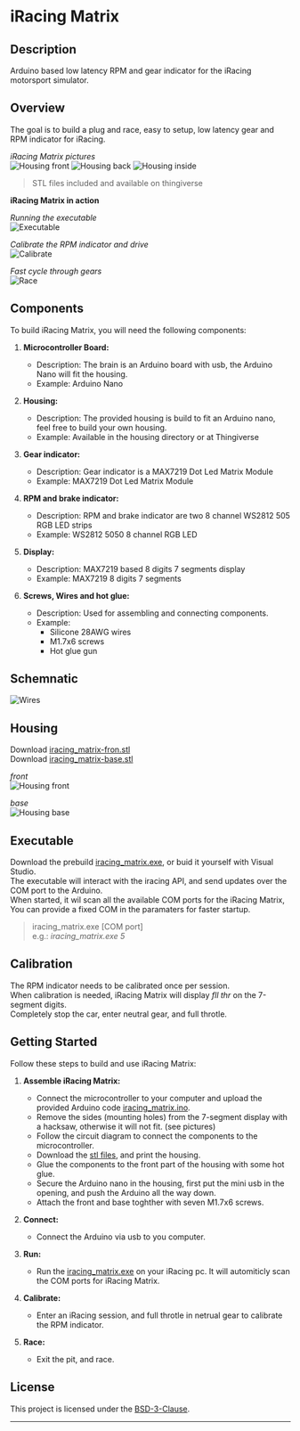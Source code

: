 # iRacing Matrix

## Description

Arduino based low latency RPM and gear indicator for the iRacing motorsport simulator.  

## Overview

The goal is to build a plug and race, easy to setup, low latency gear and RPM indicator for iRacing.  

*iRacing Matrix pictures*  
![Housing front](./media/iracing_matrix_1.jpg)
![Housing back](./media/iracing_matrix_2.jpg)
![Housing inside](./media/iracing_matrix_inside.jpg)
>STL files included and available on thingiverse
  
**iRacing Matrix in action**  

*Running the executable*  
![Executable](./media/iracing_matrix-exe.gif)

*Calibrate the RPM indicator and drive*  
![Calibrate](./media/iracing_matrix_1.gif)

*Fast cycle through gears*  
![Race](./media/iracing_matrix_2.gif)



## Components

To build iRacing Matrix, you will need the following components:

1. **Microcontroller Board:**
   - Description: The brain is an Arduino board with usb, the Arduino Nano will fit the housing.
   - Example: Arduino Nano

1. **Housing:**
   - Description: The provided housing is build to fit an Arduino nano, feel free to build your own housing.
   - Example: Available in the housing directory or at Thingiverse

2. **Gear indicator:**
   - Description: Gear indicator is a MAX7219 Dot Led Matrix Module
   - Example: MAX7219 Dot Led Matrix Module

3. **RPM and brake indicator:**
   - Description: RPM and brake indicator are two 8 channel WS2812 505 RGB LED strips
   - Example: WS2812 5050 8 channel RGB LED

4. **Display:**
   - Description: MAX7219 based 8 digits 7 segments display
   - Example: MAX7219 8 digits 7 segments

6. **Screws, Wires and hot glue:**
   - Description: Used for assembling and connecting components.
   - Example:
     - Silicone 28AWG wires
     - M1.7x6 screws
     - Hot glue gun

## Schemnatic

![Wires](./media/iracing_matrix_wires.jpg)

## Housing

Download [iracing_matrix-fron.stl](./housing/iracing_matrix-front.stl)  
Download [iracing_matrix-base.stl](./housing/iracing_matrix-base.stl)  

*front*  
![Housing front](./media/iracing_matrix-front-stl.jpg)

*base*  
![Housing base](./media/iracing_matrix-base-stl.jpg)

## Executable

Download the prebuild [iracing_matrix.exe](program/x64/Release/iracing_matrix.exe), or buid it yourself with Visual Studio.  
The executable will interact with the iracing API, and send updates over the COM port to the Arduino.  
When started, it wil scan all the available COM ports for the iRacing Matrix,  
You can provide a fixed COM in the paramaters for faster startup.  
> iracing_matrix.exe [COM port]  
> e.g.: *iracing_matrix.exe 5*  

## Calibration
The RPM indicator needs to be calibrated once per session.  
When calibration is needed, iRacing Matrix will display *fll thr* on the 7-segment digits.  
Completely stop the car, enter neutral gear, and full throtle.  

## Getting Started

Follow these steps to build and use iRacing Matrix:

1. **Assemble iRacing Matrix:**
   - Connect the microcontroller to your computer and upload the provided Arduino code [iracing_matrix.ino](sketch/iracing_matrix/iracing_matrix.ino).
   - Remove the sides (mounting holes) from the 7-segment display with a hacksaw, otherwise it will not fit. (see pictures)
   - Follow the circuit diagram to connect the components to the microcontroller.
   - Download the [stl files](./housing), and print the housing.
   - Glue the components to the front part of the housing with some hot glue.
   - Secure the Arduino nano in the housing, first put the mini usb in the opening, and push the Arduino all the way down.
   - Attach the front and base toghther with seven M1.7x6 screws.

2. **Connect:**
   - Connect the Arduino via usb to you computer.

3. **Run:**
   - Run the [iracing_matrix.exe](program/x64/Release/iracing_matrix.exe) on your iRacing pc. It will automiticly scan the COM ports for iRacing Matrix.

4. **Calibrate:**
   - Enter an iRacing session, and full throtle in netrual gear to calibrate the RPM indicator.

5. **Race:**
   - Exit the pit, and race.

## License

This project is licensed under the [BSD-3-Clause](LICENSE).

---
